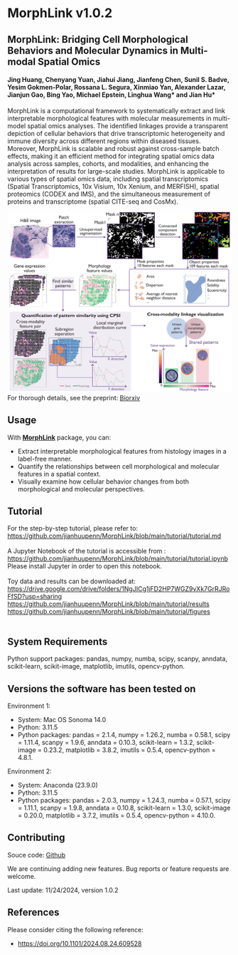 # MorphLink  v1.0.2

## MorphLink: Bridging Cell Morphological Behaviors and Molecular Dynamics in Multi-modal Spatial Omics


#### Jing Huang, Chenyang Yuan, Jiahui Jiang, Jianfeng Chen, Sunil S. Badve, Yesim Gokmen-Polar, Rossana L. Segura, Xinmiao Yan, Alexander Lazar, Jianjun Gao, Bing Yao, Michael Epstein, Linghua Wang* and Jian Hu*

MorphLink is a computational framework to systematically extract and link interpretable morphological features with molecular measurements in multi-model spatial omics analyses. The identified linkages provide a transparent depiction of cellular behaviors that drive transcriptomic heterogeneity and immune diversity across different regions within diseased tissues. Moreover, MorphLink is scalable and robust against cross-sample batch effects, making it an efficient method for integrating spatial omics data analysis across samples, cohorts, and modalities, and enhancing the interpretation of results for large-scale studies. MorphLink is applicable to various types of spatial omics data, including spatial transcriptomics (Spatial Transcriptomics, 10x Visium, 10x Xenium, and MERFISH), spatial proteomics (CODEX and IMS), and the simultaneous measurement of proteins and transcriptome (spatial CITE-seq and CosMx). 

![MorphLink workflow](docs/asserts/images/workflow.jpg)
<br>
For thorough details, see the preprint: [Biorxiv](https://www.biorxiv.org/content/10.1101/2024.08.24.609528v1)
<br>

## Usage

With [**MorphLink**](https://github.com/jianhuupenn/MorphLink) package, you can:

- Extract interpretable morphological features from histology images in a label-free manner.
- Quantify the relationships between cell morphological and molecular features in a spatial context.
- Visually examine how cellular behavior changes from both morphological and molecular perspectives.


## Tutorial

For the step-by-step tutorial, please refer to: 
<br>
https://github.com/jianhuupenn/MorphLink/blob/main/tutorial/tutorial.md
<br>
<br>
A Jupyter Notebook of the tutorial is accessible from : 
<br>
https://github.com/jianhuupenn/MorphLink/blob/main/tutorial/tutorial.ipynb
<br>
Please install Jupyter in order to open this notebook.
<br>
<br>
Toy data and results can be downloaded at: 
<br>
https://drive.google.com/drive/folders/1NgJICg1jFD2HP7WGZ9vXk7GrRJRoFfSD?usp=sharing
<br>
https://github.com/jianhuupenn/MorphLink/blob/main/tutorial/results
<br>
https://github.com/jianhuupenn/MorphLink/blob/main/tutorial/figures
<br>
<br>

## System Requirements
Python support packages: pandas, numpy, numba, scipy, scanpy, anndata, scikit-learn, scikit-image, matplotlib, imutils, opencv-python.

## Versions the software has been tested on
Environment 1:
- System: Mac OS Sonoma 14.0
- Python: 3.11.5
- Python packages: pandas = 2.1.4, numpy = 1.26.2, numba = 0.58.1, scipy = 1.11.4, scanpy = 1.9.6, anndata = 0.10.3, scikit-learn = 1.3.2, scikit-image = 0.23.2, matplotlib = 3.8.2, imutils = 0.5.4, opencv-python = 4.8.1.

Environment 2:
- System: Anaconda (23.9.0)
- Python: 3.11.5
- Python packages: pandas = 2.0.3, numpy = 1.24.3, numba = 0.57.1, scipy = 1.11.1, scanpy = 1.9.8, anndata = 0.10.8, scikit-learn = 1.3.0, scikit-image = 0.20.0, matplotlib = 3.7.2, imutils = 0.5.4, opencv-python = 4.10.0.


## Contributing

Souce code: [Github](https://github.com/jianhuupenn/MorphLink)  

We are continuing adding new features. Bug reports or feature requests are welcome. 

Last update: 11/24/2024, version 1.0.2



## References

Please consider citing the following reference:

- https://doi.org/10.1101/2024.08.24.609528

<br>
